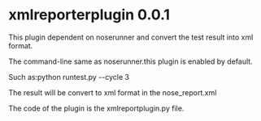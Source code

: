 xmlreporterplugin 0.0.1
==========

This plugin dependent on noserunner and convert the test result into xml format.

The command-line same as noserunner.this plugin is enabled by default.

Such as:python runtest.py --cycle 3

The result will be convert to xml format in the nose_report.xml

The code of the plugin is the xmlreportplugin.py file.



